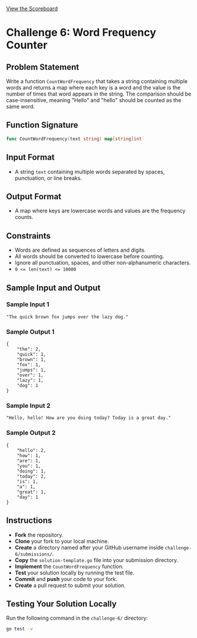 [View the Scoreboard](SCOREBOARD.md)

# Challenge 6: Word Frequency Counter

## Problem Statement

Write a function `CountWordFrequency` that takes a string containing multiple words and returns a map where each key is a word and the value is the number of times that word appears in the string. The comparison should be case-insensitive, meaning "Hello" and "hello" should be counted as the same word.

## Function Signature

```go
func CountWordFrequency(text string) map[string]int
```

## Input Format

- A string `text` containing multiple words separated by spaces, punctuation, or line breaks.

## Output Format

- A map where keys are lowercase words and values are the frequency counts.

## Constraints

- Words are defined as sequences of letters and digits.
- All words should be converted to lowercase before counting.
- Ignore all punctuation, spaces, and other non-alphanumeric characters.
- `0 <= len(text) <= 10000`

## Sample Input and Output

### Sample Input 1

```
"The quick brown fox jumps over the lazy dog."
```

### Sample Output 1

```
{
    "the": 2,
    "quick": 1,
    "brown": 1,
    "fox": 1,
    "jumps": 1,
    "over": 1,
    "lazy": 1,
    "dog": 1
}
```

### Sample Input 2

```
"Hello, hello! How are you doing today? Today is a great day."
```

### Sample Output 2

```
{
    "hello": 2,
    "how": 1,
    "are": 1,
    "you": 1,
    "doing": 1,
    "today": 2,
    "is": 1,
    "a": 1,
    "great": 1,
    "day": 1
}
```

## Instructions

- **Fork** the repository.
- **Clone** your fork to your local machine.
- **Create** a directory named after your GitHub username inside `challenge-6/submissions/`.
- **Copy** the `solution-template.go` file into your submission directory.
- **Implement** the `CountWordFrequency` function.
- **Test** your solution locally by running the test file.
- **Commit** and **push** your code to your fork.
- **Create** a pull request to submit your solution.

## Testing Your Solution Locally

Run the following command in the `challenge-6/` directory:

```bash
go test -v
``` 